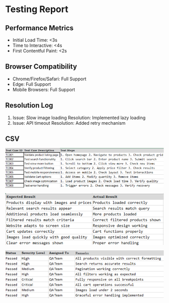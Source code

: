 # Testing Report

## Performance Metrics
- Initial Load Time: <3s
- Time to Interactive: <4s
- First Contentful Paint: <2s

## Browser Compatibility
- Chrome/Firefox/Safari: Full Support
- Edge: Full Support
- Mobile Browsers: Full Support

## Resolution Log
1. Issue: Slow image loading
   Resolution: Implemented lazy loading
2. Issue: API timeout
   Resolution: Added retry mechanism
## CSV
![Excel Dashboard](/public/xce.png)

![Excel Dashboard](/public/xcsl.png)

![Excel Dashboard](/public/xcell.png)

